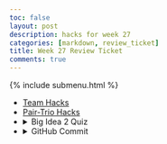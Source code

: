 ```yaml
---
toc: false
layout: post
description: hacks for week 27
categories: [markdown, review_ticket]
title: Week 27 Review Ticket
comments: true
---
```

{% include submenu.html %}
<ul>
    <li><a href="">Team Hacks</a></li>
    <li><a href="">Pair-Trio Hacks</a></li>
    <li>
        <details closed>
            <summary>Big Idea 2 Quiz</summary>
                <ul>
                    <li></li>
                    <img src="{{site.baseurl}}/images/bigidea2.png">
                    <li></li>
                    <ul>
                        <li>None! 😎😎😎</li>
                        <img src="https://encrypted-tbn0.gstatic.com/images?q=tbn:ANd9GcTtPgL490I5V6EGXBF7GgrlbilQY1Vv-fA0igJ7ksU-&s">
                    </ul>
                </ul>
        </details>
    </li>
    <li>
        <details closed>
            <summary>GitHub Commit</summary>
                <ul>
                    <li>This is a commit reflecting my progress on the RGB Guessing game, in which players guess the RGB value of a randomized color and are then evaluated on their accuracy and given a score. So far I have created the functionality of the game, but I still need to add a couple things:</li>
                        <ul>
                            <li>Timer</li>
                            <li>Accuracy calculations (Right now its percent error)</li>
                            <li>Add a limit to questions (really easy im just lazy)</li>
                            <li>Start menu, maybe select # of questions and also an endless mode maybe?</li>
                            <li>Score calculations</li>
                        </ul>
                    <li>Commit</li>
                    <img src="{{site.baseurl}}/images/rgbguesser-commit-1.png">
                    <li>Frontend</li>
                    <img src="{{site.baseurl}}/images/rgbguesser-v1.png">
                </ul>
        </details>
    </li>
</ul>